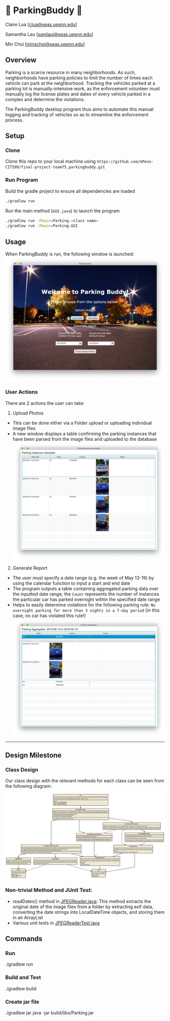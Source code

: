 # :car: ParkingBuddy :blue_car:
Claire Lua [clua@seas.upenn.edu]

Samantha Lau [samlauj@seas.upenn.edu]

Min Choi [minschoi@seas.upenn.edu]


## Overview 
Parking is a scarce resource in many neighborhoods. As such, neighborhoods have parking policies to limit the number of times each vehicle can park at the neighborhood. Tracking the vehicles parked at a parking lot is manually-intensive work, as the enforcement volunteer must manually log the license plates and dates of every vehicle parked in a complex and determine the violations. 

The ParkingBuddy desktop program thus aims to automate this manual logging and tracking of vehicles so as to streamline the enforcement process.

## Setup
### Clone
Clone this repo to your local machine using `https://github.com/UPenn-CIT599/final-project-team75_parkingbuddy.git`

### Run Program
Build the gradle project to ensure all dependencies are loaded
```sh
./gradlew run
```

Run the main method (`GUI.java`) to launch the program
```sh
./gradlew run -Pmain=Parking.<class name> 
./gradlew run -Pmain=Parking.GUI
```

## Usage

When ParkingBuddy is run, the following window is launched: 
![alt text](src/src/main/java/Images/LaunchWindow.png)

### User Actions

There are 2 actions the user can take: 
1. Upload Photos
* This can be done either via a Folder upload or uploading individual image files
* A new window displays a table confirming the parking instances that have been parsed from the image files and uploaded to the database
![alt text](src/src/main/java/Images/ParkingInstancesUploaded.png)

2. Generate Report 
* The user must specify a date range (e.g. the week of May 13-19) by using the calendar function to input a start and end date
* The program outputs a table containing aggregated parking data over the inputted date range; the `Count` represents the number of instances the particular car has parked overnight within the specified date range
* Helps to easily determine violations for the following parking rule: `No overnight parking for more than 3 nights in a 7-day period` (in this case, no car has violated this rule!)
![alt text](src/src/main/java/Images/ParkingAggregates.png)

___
## Design Milestone
### Class Design 
Our class design with the relevant methods for each class can be seen from the following diagram:

![alt text](src/src/main/java/Images/classDiagram_updated.png)


### Non-trivial Method and JUnit Test:

- readDates() method in [JPEGReader.java](/src/src/main/java/Parking/JPEGReader.java): This method extracts the original date of the image files from a folder by extracting exif data, converting the date strings into LocalDateTime objects, and storing them in an ArrayList<LocalDateTime>
- Various unit tests in [JPEGReaderTest.java](/src/src/test/java/Parking/JPEGReaderTest.java)

## Commands
### Run
./gradlew run

### Build and Test
./gradlew build

### Create jar file
./gradlew jar
java -jar build/libs/Parking.jar 
